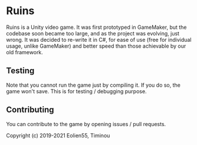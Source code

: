 # Ruins

Ruins is a Unity video game. It was first prototyped in GameMaker, but the codebase soon became too large, and as the project was evolving, just wrong. It was decided to re-write it in C#, for ease of use (free for individual usage, unlike GameMaker) and better speed than those achievable by our old framework.

## Testing
Note that you cannot run the game just by compiling it. If you do so, the game won't save. This is for testing / debugging purpose.

## Contributing
You can contribute to the game by opening issues / pull requests.

Copyright (c) 2019-2021 Eolien55, Timinou
